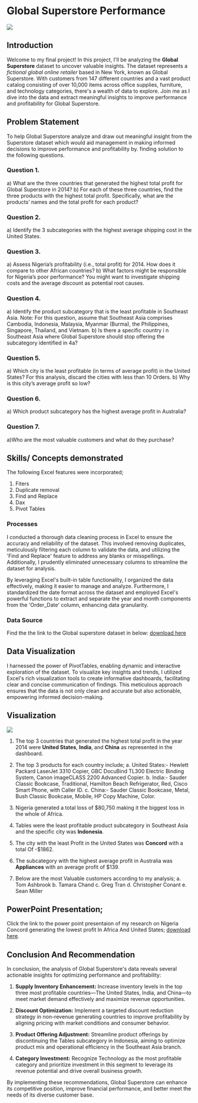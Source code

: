 # Global Superstore Performance

![](IMG_1547.JPG)

## Introduction
Welcome to my final project! In this project, I'll be analyzing the **Global Superstore** dataset to uncover valuable insights. The dataset represents a *fictional global online retailer* based in New York, known as Global Superstore. With customers from 147 different countries and a vast product catalog consisting of over 10,000 items across office supplies, furniture, and technology categories, there's a wealth of data to explore. Join me as I dive into the data and extract meaningful insights to improve performance and profitability for Global Superstore.

## Problem Statement
To help Global Superstore analyze and draw out meaningful insight from the Superstore dataset which would aid management in making informed decisions to improve performance and profitability by. finding solution to the following questions.

### Question 1.
a) What are the three countries that generated the highest total profit for Global Superstore in 2014? b) For each of these three countries, find the three products with the highest total profit. Specifically, what are the products’ names and the total profit for each product?

### Question 2.
a) Identify the 3 subcategories with the highest average shipping cost in the United States.

### Question 3.
a) Assess Nigeria’s profitability (i.e., total profit) for 2014. How does it compare to other African countries?
b) What factors might be responsible for Nigeria’s poor performance? You might want to investigate shipping costs and the average discount as potential root causes.

### Question 4.
a) Identify the product subcategory that is the least profitable in Southeast Asia.
Note: For this question, assume that Southeast Asia comprises Cambodia, Indonesia, Malaysia, Myanmar (Burma), the Philippines, Singapore, Thailand, and Vietnam.
b) Is there a specific country i n Southeast Asia where Global Superstore should stop offering the subcategory identified in 4a?

### Question 5.
a) Which city is the least profitable (in terms of average profit) in the United States? For this analysis, discard the cities with less than 10 Orders. b) Why is this city’s average profit so low?

### Question 6.
a) Which product subcategory has the highest average profit in Australia?

### Question 7.
a)Who are the most valuable customers and what do they purchase?



## Skills/ Concepts demonstrated
The following Excel features were incorporated;
1. Fiters
2. Duplicate removal
3. Find and Replace
4. Dax
5. Pivot Tables

### Processes

I conducted a thorough data cleaning process in Excel to ensure the accuracy and reliability of the dataset. This involved removing duplicates, meticulously filtering each column to validate the data, and utilizing the 'Find and Replace' feature to address any blanks or misspellings. Additionally, I prudently eliminated unnecessary columns to streamline the dataset for analysis.

By leveraging Excel's built-in table functionality, I organized the data effectively, making it easier to manage and analyze. Furthermore, I standardized the date format across the dataset and employed Excel's powerful functions to extract and separate the year and month components from the 'Order_Date' column, enhancing data granularity.

### Data Source
Find the the link to the Global superstore dataset in below:
[download here](https://docs.google.com/spreadsheets/d/1nxESpFzWjlGDMGDVLH69xmDzIl9l6OEq/edit#gid=633280281)

## Data Visualization

I harnessed the power of PivotTables, enabling dynamic and interactive exploration of the dataset. To visualize key insights and trends, I utilized Excel's rich visualization tools to create informative dashboards, facilitating clear and concise communication of findings. This meticulous approach ensures that the data is not only clean and accurate but also actionable, empowering informed decision-making.

## Visualization

![](https://github.com/AmaPrecious/Global_superstore_performance/blob/main/GLOBALSUPERSTORE.jpg)

1. The top 3 countries that generated the highest total profit in the year 2014 were **United States**, **India**, and **China** as represented in the dashboard.

2. The top 3 products for each country include;
   a. United States:- Hewlett Packard LaserJet 3310 Copier, GBC DocuBind TL300 Electric Binding System, Canon imageCLASS 2200 Advanced Copier.
   b. India:- Sauder Classic Bookcase, Traditional, Hamilton Beach Refrigerator, Red, Cisco Smart Phone, with Caller ID.
   c. China:- Sauder Classic Bookcase, Metal, Bush Classic Bookcase, Mobile, HP Copy Machine, Color.

3. Nigeria generated a total loss of $80,750 making it the biggest loss in the whole of Africa.

4. Tables were the least profitable product subcategory in Southeast Asia and the specific city was **Indonesia**.

5. The city with the least Profit in the United States was **Concord** with a total Of -$1862.

6. The subcategory with the highest average profit in Australia was **Appliances** with an average profit of $139.

7. Below are the most Valuable customers according to my analysis;
   a. Tom Ashbrook
   b. Tamara Chand
   c. Greg Tran
   d. Christopher Conant
   e. Sean Miller

## PowerPoint Presentation;

Click the link to the power point presentaion of my research on Nigeria Concord generating the lowest profit In Africa And United States; [download here](https://github.com/AmaPrecious/Global_superstore_performance/blob/main/LOW%20PROFITABILITY%20CAUSE%20(NIGERIA%20AND%20CONCORD).pptx).

## Conclusion And Recommendation

In conclusion, the analysis of Global Superstore's data reveals several actionable insights for optimizing performance and profitability:

1. **Supply Inventory Enhancement:** Increase inventory levels in the top three most profitable countries—The United States, India, and China—to meet market demand effectively and maximize revenue opportunities.

2. **Discount Optimization:** Implement a targeted discount reduction strategy in non-revenue generating countries to improve profitability by aligning pricing with market conditions and consumer behavior.

3. **Product Offering Adjustment:** Streamline product offerings by discontinuing the Tables subcategory in Indonesia, aiming to optimize product mix and operational efficiency in the Southeast Asia branch.

4. **Category Investment:** Recognize Technology as the most profitable category and prioritize investment in this segment to leverage its revenue potential and drive overall business growth.

By implementing these recommendations, Global Superstore can enhance its competitive position, improve financial performance, and better meet the needs of its diverse customer base.
